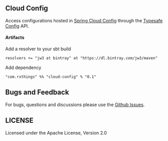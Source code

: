 Cloud Config
-

Access configurations hosted in
[Spring Cloud Config](https://github.com/spring-cloud/spring-cloud-config) through the [Typesafe Config](https://github.com/typesafehub/config) API.

#### Artifacts

Add a resolver to your sbt build

```resolvers += "jw3 at bintray" at "https://dl.bintray.com/jw3/maven"```

Add dependency

```"com.rxthings" %% "cloud-config" % "0.1"```

## Bugs and Feedback

For bugs, questions and discussions please use the [Github Issues](https://github.com/jw3/cloud-config/issues).

## LICENSE

Licensed under the Apache License, Version 2.0